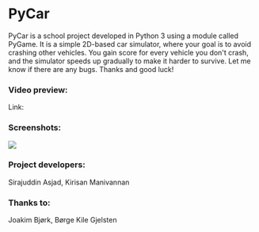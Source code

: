 # PyCar
PyCar is a school project developed in Python 3 using a module called PyGame. It is a simple 2D-based car simulator, where your goal is to avoid crashing other vehicles. You gain score for every vehicle you don't crash, and the simulator speeds up gradually to make it harder to survive. Let me know if there are any bugs. Thanks and good luck!

### Video preview:
Link: 

### Screenshots:
![](http://i.imgur.com/r9d14OG.png)

### Project developers:
Sirajuddin Asjad, Kirisan Manivannan

### Thanks to:
Joakim Bjørk, Børge Kile Gjelsten